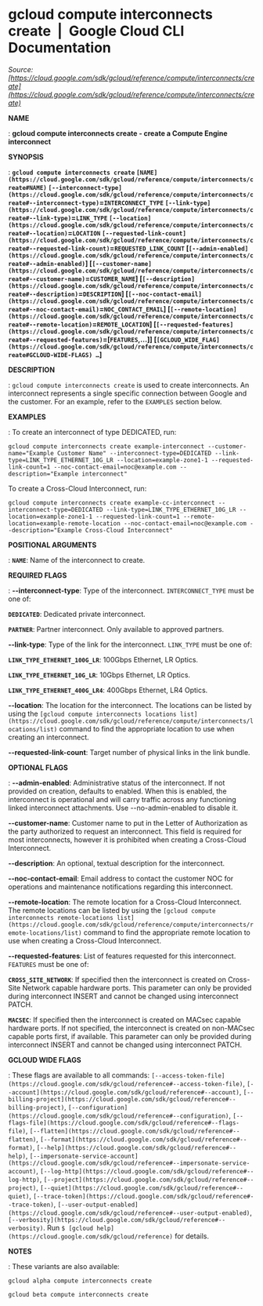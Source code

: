 # gcloud compute interconnects create  |  Google Cloud CLI Documentation

*Source: [https://cloud.google.com/sdk/gcloud/reference/compute/interconnects/create](https://cloud.google.com/sdk/gcloud/reference/compute/interconnects/create)*

**NAME**

: **gcloud compute interconnects create - create a Compute Engine interconnect**

**SYNOPSIS**

: **`gcloud compute interconnects create` `[NAME](https://cloud.google.com/sdk/gcloud/reference/compute/interconnects/create#NAME)` `[--interconnect-type](https://cloud.google.com/sdk/gcloud/reference/compute/interconnects/create#--interconnect-type)`=`INTERCONNECT_TYPE` `[--link-type](https://cloud.google.com/sdk/gcloud/reference/compute/interconnects/create#--link-type)`=`LINK_TYPE` `[--location](https://cloud.google.com/sdk/gcloud/reference/compute/interconnects/create#--location)`=`LOCATION` `[--requested-link-count](https://cloud.google.com/sdk/gcloud/reference/compute/interconnects/create#--requested-link-count)`=`REQUESTED_LINK_COUNT` [`[--admin-enabled](https://cloud.google.com/sdk/gcloud/reference/compute/interconnects/create#--admin-enabled)`] [`[--customer-name](https://cloud.google.com/sdk/gcloud/reference/compute/interconnects/create#--customer-name)`=`CUSTOMER_NAME`] [`[--description](https://cloud.google.com/sdk/gcloud/reference/compute/interconnects/create#--description)`=`DESCRIPTION`] [`[--noc-contact-email](https://cloud.google.com/sdk/gcloud/reference/compute/interconnects/create#--noc-contact-email)`=`NOC_CONTACT_EMAIL`] [`[--remote-location](https://cloud.google.com/sdk/gcloud/reference/compute/interconnects/create#--remote-location)`=`REMOTE_LOCATION`] [`[--requested-features](https://cloud.google.com/sdk/gcloud/reference/compute/interconnects/create#--requested-features)`=[`FEATURES`,…]] [`[GCLOUD_WIDE_FLAG](https://cloud.google.com/sdk/gcloud/reference/compute/interconnects/create#GCLOUD-WIDE-FLAGS) …`]**

**DESCRIPTION**

: `gcloud compute interconnects create` is used to create
interconnects. An interconnect represents a single specific connection between
Google and the customer.
For an example, refer to the `EXAMPLES` section below.

**EXAMPLES**

: To create an interconnect of type DEDICATED, run:

```
gcloud compute interconnects create example-interconnect --customer-name="Example Customer Name" --interconnect-type=DEDICATED --link-type=LINK_TYPE_ETHERNET_10G_LR --location=example-zone1-1 --requested-link-count=1 --noc-contact-email=noc@example.com --description="Example interconnect"
```

To create a Cross-Cloud Interconnect, run:

```
gcloud compute interconnects create example-cc-interconnect --interconnect-type=DEDICATED --link-type=LINK_TYPE_ETHERNET_10G_LR --location=example-zone1-1 --requested-link-count=1 --remote-location=example-remote-location --noc-contact-email=noc@example.com --description="Example Cross-Cloud Interconnect"
```

**POSITIONAL ARGUMENTS**

: **`NAME`**:
Name of the interconnect to create.

**REQUIRED FLAGS**

: **--interconnect-type**:
Type of the interconnect. `INTERCONNECT_TYPE` must be one
of:

**`DEDICATED`**:
Dedicated private interconnect.

**`PARTNER`**:
Partner interconnect. Only available to approved partners.

**--link-type**:
Type of the link for the interconnect. `LINK_TYPE` must be
one of:

**`LINK_TYPE_ETHERNET_100G_LR`**:
100Gbps Ethernet, LR Optics.

**`LINK_TYPE_ETHERNET_10G_LR`**:
10Gbps Ethernet, LR Optics.

**`LINK_TYPE_ETHERNET_400G_LR4`**:
400Gbps Ethernet, LR4 Optics.

**--location**:
The location for the interconnect. The locations can be listed by using the
`[gcloud compute
interconnects locations list](https://cloud.google.com/sdk/gcloud/reference/compute/interconnects/locations/list)` command to find the appropriate location
to use when creating an interconnect.

**--requested-link-count**:
Target number of physical links in the link bundle.

**OPTIONAL FLAGS**

: **--admin-enabled**:
Administrative status of the interconnect. If not provided on creation, defaults
to enabled. When this is enabled, the interconnect is operational and will carry
traffic across any functioning linked interconnect attachments. Use
--no-admin-enabled to disable it.

**--customer-name**:
Customer name to put in the Letter of Authorization as the party authorized to
request an interconnect. This field is required for most interconnects, however
it is prohibited when creating a Cross-Cloud Interconnect.

**--description**:
An optional, textual description for the interconnect.

**--noc-contact-email**:
Email address to contact the customer NOC for operations and maintenance
notifications regarding this interconnect.

**--remote-location**:
The remote location for a Cross-Cloud Interconnect. The remote locations can be
listed by using the `[gcloud
compute interconnects remote-locations list](https://cloud.google.com/sdk/gcloud/reference/compute/interconnects/remote-locations/list)` command to find the
appropriate remote location to use when creating a Cross-Cloud Interconnect.

**--requested-features**:
List of features requested for this interconnect.
`FEATURES` must be one of:

**`CROSS_SITE_NETWORK`**:
If specified then the interconnect is created on Cross-Site Network capable
hardware ports. This parameter can only be provided during interconnect INSERT
and cannot be changed using interconnect PATCH.

**`MACSEC`**:
If specified then the interconnect is created on MACsec capable hardware ports.
If not specified, the interconnect is created on non-MACsec capable ports first,
if available. This parameter can only be provided during interconnect INSERT and
cannot be changed using interconnect PATCH.

**GCLOUD WIDE FLAGS**

: These flags are available to all commands: `[--access-token-file](https://cloud.google.com/sdk/gcloud/reference#--access-token-file)`,
`[--account](https://cloud.google.com/sdk/gcloud/reference#--account)`, `[--billing-project](https://cloud.google.com/sdk/gcloud/reference#--billing-project)`,
`[--configuration](https://cloud.google.com/sdk/gcloud/reference#--configuration)`,
`[--flags-file](https://cloud.google.com/sdk/gcloud/reference#--flags-file)`,
`[--flatten](https://cloud.google.com/sdk/gcloud/reference#--flatten)`, `[--format](https://cloud.google.com/sdk/gcloud/reference#--format)`, `[--help](https://cloud.google.com/sdk/gcloud/reference#--help)`, `[--impersonate-service-account](https://cloud.google.com/sdk/gcloud/reference#--impersonate-service-account)`,
`[--log-http](https://cloud.google.com/sdk/gcloud/reference#--log-http)`,
`[--project](https://cloud.google.com/sdk/gcloud/reference#--project)`, `[--quiet](https://cloud.google.com/sdk/gcloud/reference#--quiet)`, `[--trace-token](https://cloud.google.com/sdk/gcloud/reference#--trace-token)`, `[--user-output-enabled](https://cloud.google.com/sdk/gcloud/reference#--user-output-enabled)`,
`[--verbosity](https://cloud.google.com/sdk/gcloud/reference#--verbosity)`.
Run `$ [gcloud help](https://cloud.google.com/sdk/gcloud/reference)` for details.

**NOTES**

: These variants are also available:

```
gcloud alpha compute interconnects create
```

```
gcloud beta compute interconnects create
```